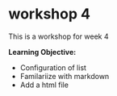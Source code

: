 # workshop 4

This is a workshop for week 4

**Learning Objective:**
- Configuration of list
- Familariize with markdown
- Add a html file

